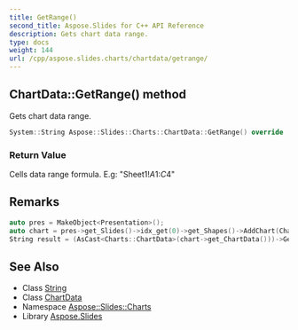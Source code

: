 ```yaml
---
title: GetRange()
second_title: Aspose.Slides for C++ API Reference
description: Gets chart data range.
type: docs
weight: 144
url: /cpp/aspose.slides.charts/chartdata/getrange/
---
```

## ChartData::GetRange() method


Gets chart data range.

```cpp
System::String Aspose::Slides::Charts::ChartData::GetRange() override
```


### Return Value

Cells data range formula. E.g: \"Sheet1!$A$1:$C$4\"
## Remarks




```cpp
auto pres = MakeObject<Presentation>();
auto chart = pres->get_Slides()->idx_get(0)->get_Shapes()->AddChart(Charts::ChartType::PercentsStackedBar, 0.0f, 0.0f, 100.0f, 100.0f);
String result = (AsCast<Charts::ChartData>(chart->get_ChartData()))->GetRange();
```

## See Also

* Class [String](../../system/string/)
* Class [ChartData](./)
* Namespace [Aspose::Slides::Charts](../)
* Library [Aspose.Slides](../../)